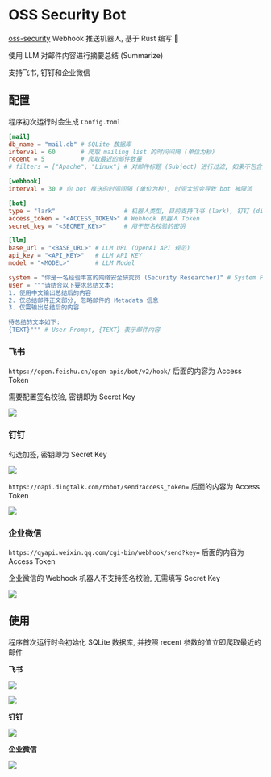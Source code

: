 # OSS Security Bot

[oss-security](https://www.openwall.com/lists/oss-security/) Webhook 推送机器人, 基于 Rust 编写 🦀

使用 LLM 对邮件内容进行摘要总结 (Summarize)

支持飞书, 钉钉和企业微信

## 配置

程序初次运行时会生成 `Config.toml`

```toml
[mail]
db_name = "mail.db" # SQLite 数据库
interval = 60       # 爬取 mailing list 的时间间隔 (单位为秒)
recent = 5          # 爬取最近的邮件数量
# filters = ["Apache", "Linux"] # 对邮件标题 (Subject) 进行过滤, 如果不包含其中任一关键词则不会被推送

[webhook]
interval = 30 # 向 bot 推送的时间间隔 (单位为秒), 时间太短会导致 bot 被限流

[bot]
type = "lark"                   # 机器人类型, 目前支持飞书 (lark), 钉钉 (dingtalk) 和企业微信 (wechat)
access_token = "<ACCESS_TOKEN>" # Webhook 机器人 Token
secret_key = "<SECRET_KEY>"     # 用于签名校验的密钥

[llm]
base_url = "<BASE_URL>" # LLM URL (OpenAI API 规范)
api_key = "<API_KEY>"   # LLM API KEY
model = "<MODEL>"       # LLM Model

system = "你是一名经验丰富的网络安全研究员 (Security Researcher)" # System Prompt
user = """请结合以下要求总结文本:
1. 使用中文输出总结后的内容
2. 仅总结邮件正文部分, 忽略邮件的 Metadata 信息
3. 仅需输出总结后的内容

待总结的文本如下:
{TEXT}""" # User Prompt, {TEXT} 表示邮件内容
```

### 飞书

`https://open.feishu.cn/open-apis/bot/v2/hook/` 后面的内容为 Access Token

需要配置签名校验, 密钥即为 Secret Key

![](assets/lark-config.png)

### 钉钉

勾选加签, 密钥即为 Secret Key

![](assets/dingtalk-config-1.png)

`https://oapi.dingtalk.com/robot/send?access_token=` 后面的内容为 Access Token

![](assets/dingtalk-config-2.png)

### 企业微信

`https://qyapi.weixin.qq.com/cgi-bin/webhook/send?key=` 后面的内容为 Access Token

企业微信的 Webhook 机器人不支持签名校验, 无需填写 Secret Key

![](assets/wechat-config.png)

## 使用

程序首次运行时会初始化 SQLite 数据库, 并按照 recent 参数的值立即爬取最近的邮件

**飞书**

![](assets/lark-bot-1.png)

![](assets/lark-bot-2.png)

**钉钉**

![](assets/dingtalk-bot.png)

**企业微信**

![](assets/wechat-bot.png)
